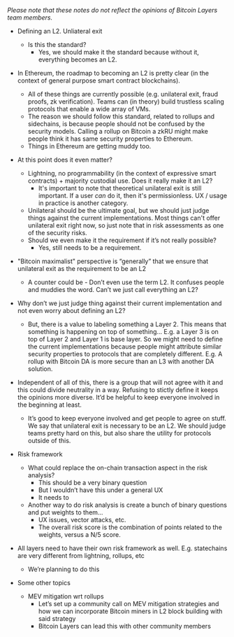 *Please note that these notes do not reflect the opinions of Bitcoin Layers team members.*

- Defining an L2. Unliateral exit
  - Is this the standard?
    - Yes, we should make it the standard because without it, everything becomes an L2.

- In Ethereum, the roadmap to becoming an L2 is pretty clear (in the context of general purpose smart contract blockchains).
    - All of these things are currently possible (e.g. unilateral exit, fraud proofs, zk verification). Teams can (in theory) build trustless scaling protocols that enable a wide array of VMs.
    - The reason we should follow this standard, related to rollups and sidechains, is because people should not be confused by the security models. Calling a rollup on Bitcoin a zkRU might make people think it has same security properties to Ethereum.
    - Things in Ethereum are getting muddy too.
  
- At this point does it even matter?
    - Lightning, no programmability (in the context of expressive smart contracts) + majority custodial use. Does it really make it an L2?
      - It's important to note that theoretical unilateral exit is still important. If a user *can* do it, then it's permissionless. UX / usage in practice is another category.
    - Unilateral should be the ultimate goal, but we should just judge things against the current implementations. Most things can't offer unilateral exit right now, so just note that in risk assessments as one of the security risks.
    - Should we even make it the requirement if it’s not really possible?
      - Yes, still needs to be a requirement.
  
- "Bitcoin maximalist" perspective is “generally” that we ensure that unilateral exit as the requirement to be an L2
  - A counter could be - Don’t even use the term L2. It confuses people and muddies the word. Can’t we just call everything an L2?

- Why don’t we just judge thing against their current implementation and not even worry about defining an L2?
  - But, there is a value to labeling something a Layer 2. This means that something is happening on top of something… E.g. a Layer 3 is on top of Layer 2 and Layer 1 is base layer. So we might need to define the current implementations because people might attribute similar security properties to protocols that are completely different. E.g. A rollup with Bitcoin DA is more secure than an L3 with another DA solution.

- Independent of all of this, there is a group that will not agree with it and this could divide neutrality in a way. Refusing to stictly define it keeps the opinions more diverse. It’d be helpful to keep everyone involved in the beginning at least.
  - It’s good to keep everyone involved and get people to agree on stuff. We say that unilateral exit is necessary to be an L2. We should judge teams pretty hard on this, but also share the utility for protocols outside of this.

- Risk framework
    - What could replace the on-chain transaction aspect in the risk analysis?
        - This should be a very binary question
        - But I wouldn’t have this under a general UX 
        - It needs to 
    - Another way to do risk analysis is create a bunch of binary questions and put weights to them…
        - UX issues, vector attacks, etc.
        - The overall risk score is the combination of points related to the weights, versus a N/5 score.
     
- All layers need to have their own risk framework as well. E.g. statechains are very different from lightning, rollups, etc
    - We’re planning to do this
  
- Some other topics
    - MEV mitigation wrt rollups
        - Let’s set up a community call on MEV mitigation strategies and how we can incorporate Bitcoin miners in L2 block building with said strategy
        - Bitcoin Layers can lead this with other community members
